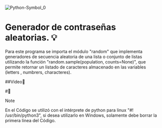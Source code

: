 ![Python-Symbol_0](https://github.com/wobistdu003/passwd.py/assets/110427600/d18bb362-f81f-416a-b0e9-5d222041ead6)

# Generador de contraseñas aleatorias. :bulb:

Para este programa se importa el módulo "random" que implementa generadores de secuencia aleatoria de una lista o conjunto de listas
utilizando la función "random.sample(population, counts=None)", que permite retornar un listado de caracteres almacenado en las variables 
(letters , numbrers, characteres).

##Video:movie_camera:




#:loudspeaker:
> [!NOTE]
> En el Código se utilizó con el intérprete de python para linux "#! /usr/bin/python3", si desea utilizarlo en Windows, solamente debe borrar la primera línea del Código.

